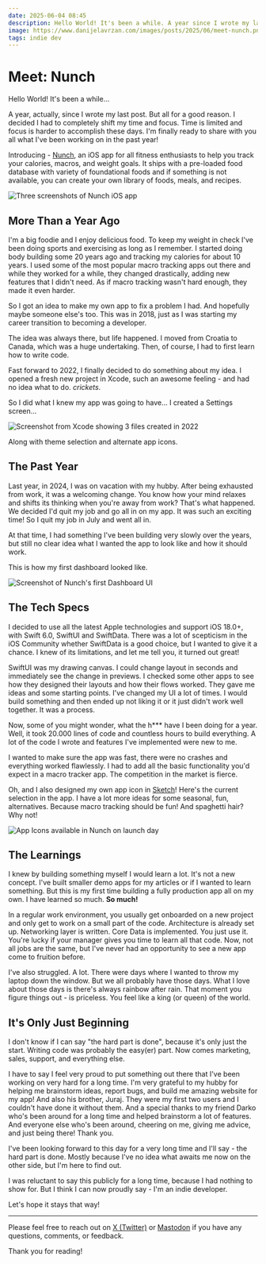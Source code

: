 ```yaml
---
date: 2025-06-04 08:45
description: Hello World! It's been a while. A year since I wrote my last post. But all for a good reason. I'm happy I can finally introduce you all to Nunch - an iOS app I've been working on for the past year, and longer. This is its story...
image: https://www.danijelavrzan.com/images/posts/2025/06/meet-nunch.png
tags: indie dev
---
```


# Meet: Nunch

Hello World! It's been a while... 

A year, actually, since I wrote my last post. But all for a good reason. I decided I had to completely shift my time and focus. Time is limited and focus is harder to accomplish these days. I'm finally ready to share with you all what I've been working on in the past year!

Introducing - [Nunch](https://nunch.app), an iOS app for all fitness enthusiasts to help you track your calories, macros, and weight goals. It ships with a pre-loaded food database with variety of foundational foods and if something is not available, you can create your own library of foods, meals, and recipes. 

![Three screenshots of Nunch iOS app](https://www.danijelavrzan.com/images/posts/2025/06/meet-nunch-01.png "Three screenshots of Nunch iOS app")

## More Than a Year Ago

I'm a big foodie and I enjoy delicious food. To keep my weight in check I've been doing sports and exercising as long as I remember. I started doing body building some 20 years ago and tracking my calories for about 10 years. I used some of the most popular macro tracking apps out there and while they worked for a while, they changed drastically, adding new features that I didn't need. As if macro tracking wasn't hard enough, they made it even harder.

So I got an idea to make my own app to fix a problem I had. And hopefully maybe someone else's too. This was in 2018, just as I was starting my career transition to becoming a developer.

The idea was always there, but life happened. I moved from Croatia to Canada, which was a huge undertaking. Then, of course, I had to first learn how to write code.

Fast forward to 2022, I finally decided to do something about my idea. I opened a fresh new project in Xcode, such an awesome feeling - and had no idea what to do. *crickets*.

So I did what I knew my app was going to have... I created a Settings screen...

![Screenshot from Xcode showing 3 files created in 2022](https://www.danijelavrzan.com/images/posts/2025/06/meet-nunch-02.png "Screenshot from Xcode showing 3 files created in 2022")

Along with theme selection and alternate app icons. 

## The Past Year

Last year, in 2024, I was on vacation with my hubby. After being exhausted from work, it was a welcoming change. You know how your mind relaxes and shifts its thinking when you're away from work? That's what happened. We decided I'd quit my job and go all in on my app. It was such an exciting time! So I quit my job in July and went all in. 

At that time, I had something I've been building very slowly over the years, but still no clear idea what I wanted the app to look like and how it should work. 

This is how my first dashboard looked like. 

![Screenshot of Nunch's first Dashboard UI](https://www.danijelavrzan.com/images/posts/2025/06/meet-nunch-03.png "Screenshot of Nunch's first Dashboard UI")

## The Tech Specs

I decided to use all the latest Apple technologies and support iOS 18.0+, with Swift 6.0, SwiftUI and SwiftData. There was a lot of scepticism in the iOS Community whether SwiftData is a good choice, but I wanted to give it a chance. I knew of its limitations, and let me tell you, it turned out great!

SwiftUI was my drawing canvas. I could change layout in seconds and immediately see the change in previews. I checked some other apps to see how they designed their layouts and how their flows worked. They gave me ideas and some starting points. I've changed my UI a lot of times. I would build something and then ended up not liking it or it just didn't work well together. It was a process.

Now, some of you might wonder, what the h*** have I been doing for a year. Well, it took 20.000 lines of code and countless hours to build everything. A lot of the code I wrote and features I've implemented were new to me. 

I wanted to make sure the app was fast, there were no crashes and everything worked flawlessly. I had to add all the basic functionality you'd expect in a macro tracker app. The competition in the market is fierce.

Oh, and I also designed my own app icon in [Sketch](https://www.sketch.com)! Here's the current selection in the app. I have a lot more ideas for some seasonal, fun, alternatives. Because macro tracking should be fun! And spaghetti hair? Why not!

![App Icons available in Nunch on launch day](https://www.danijelavrzan.com/images/posts/2025/06/meet-nunch-04.png "App Icons available in Nunch on launch day")

## The Learnings

I knew by building something myself I would learn a lot. It's not a new concept. I've built smaller demo apps for my articles or if I wanted to learn something. But this is my first time building a fully production app all on my own. I have learned so much. **So much!**

In a regular work environment, you usually get onboarded on a new project and only get to work on a small part of the code. Architecture is already set up. Networking layer is written. Core Data is implemented. You just use it. You're lucky if your manager gives you time to learn all that code. Now, not all jobs are the same, but I've never had an opportunity to see a new app come to fruition before.

I've also struggled. A lot. There were days where I wanted to throw my laptop down the window. But we all probably have those days. What I love about those days is there's always rainbow after rain. That moment you figure things out - is priceless. You feel like a king (or queen) of the world.

## It's Only Just Beginning

I don't know if I can say "the hard part is done", because it's only just the start. Writing code was probably the easy(er) part. Now comes marketing, sales, support, and everything else. 

I have to say I feel very proud to put something out there that I've been working on very hard for a long time. I'm very grateful to my hubby for helping me brainstorm ideas, report bugs, and build me amazing website for my app! And also his brother, Juraj. They were my first two users and I couldn't have done it without them. And a special thanks to my friend Darko who's been around for a long time and helped brainstorm a lot of features. And everyone else who's been around, cheering on me, giving me advice, and just being there! Thank you.

I've been looking forward to this day for a very long time and I'll say - the hard part is done. Mostly because I've no idea what awaits me now on the other side, but I'm here to find out.

I was reluctant to say this publicly for a long time, because I had nothing to show for. But I think I can now proudly say - I'm an indie developer. 

Let's hope it stays that way!

***

Please feel free to reach out on [X (Twitter)](https://twitter.com/dvrzan) or [Mastodon](https://iosdev.space/@dvrzan) if you have any questions, comments, or feedback.

Thank you for reading!
